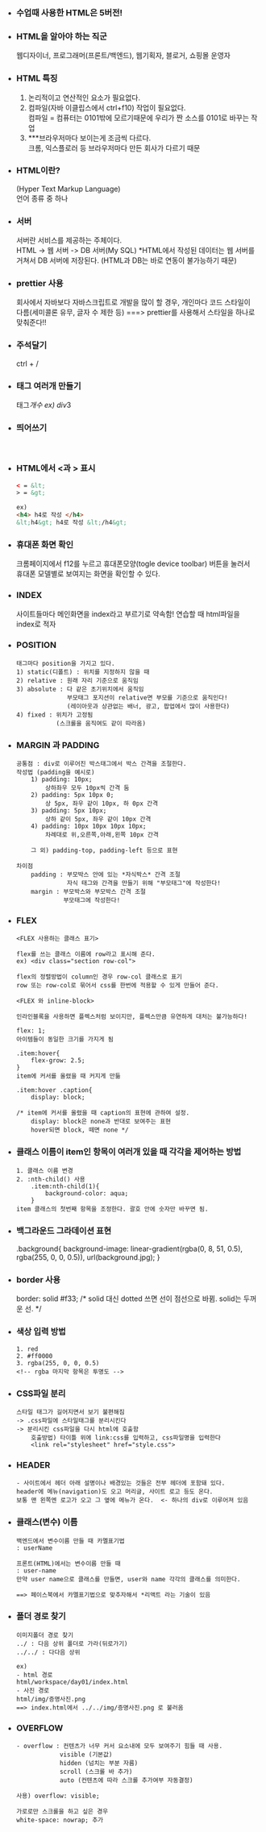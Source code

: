 - ### 수업때 사용한 HTML은 5버전!
- ### **HTML을 알아야 하는 직군**  
    웹디자이너, 프로그래머(프론트/백엔드), 웹기획자, 블로거, 쇼핑몰 운영자  

- ### **HTML 특징**
    1. 논리적이고 연산적인 요소가 필요없다.  
    2. 컴파일(자바 이클립스에서 ctrl+f10) 작업이 필요없다.  
    컴파일 = 컴퓨터는 0101밖에 모르기때문에 우리가 짠 소스를 0101로 바꾸는 작업
    3. ***브라우저마다 보이는게 조금씩 다르다.  
    크롬, 익스플로러 등 브라우저마다 만든 회사가 다르기 때문  

- ### **HTML이란?**
    (Hyper Text Markup Language)  
    언어 종류 중 하나

- ### 서버
    서버란 서비스를 제공하는 주체이다.  
    HTML -> 웹 서버 -> DB 서버(My SQL)
    *HTML에서 작성된 데이터는 웹 서버를 거쳐서 DB 서버에 저장된다.
    (HTML과 DB는 바로 연동이 불가능하기 때문)

- ### prettier 사용
    회사에서 자바보다 자바스크립트로 개발을 많이 할 경우, 개인마다 코드 스타일이 다름(세미콜론 유무, 글자 수 제한 등) ===> prettier를 사용해서 스타일을 하나로 맞춰준다!!

- ### 주석달기
    ctrl + /

- ### 태그 여러개 만들기
    태그*개수
    ex) div*3

- ### 띄어쓰기
    &nbsp;

- ### HTML에서 <과 > 표시
    ```html
    < = &lt;
    > = &gt;

    ex) 
    <h4> h4로 작성 </h4>
    &lt;h4&gt; h4로 작성 &lt;/h4&gt;
    ```

- ### 휴대폰 화면 확인
    크롬페이지에서 f12를 누르고 휴대폰모양(togle device toolbar) 버튼을 눌러서 휴대폰 모델별로 보여지는 화면을 확인할 수 있다.

- ### INDEX
    사이트들마다 메인화면을 index라고 부르기로 약속함!
    연습할 때 html파일을 index로 적자

- ### POSITION
    ```
    태그마다 position을 가지고 있다.
    1) static(디폴트) : 위치를 지정하지 않을 때
    2) relative : 원래 자리 기준으로 움직임
    3) absolute : 다 같은 초기위치에서 움직임
                  부모태그 포지션이 relative면 부모를 기준으로 움직인다!
                  (레이아웃과 상관없는 배너, 광고, 팝업에서 많이 사용한다)
    4) fixed : 위치가 고정됨
               (스크롤을 움직여도 같이 따라옴)

- ### MARGIN 과 PADDING
    ```
    공통점 : div로 이루어진 박스태그에서 박스 간격을 조절한다.
    작성법 (padding을 예시로)
        1) padding: 10px;
            상하좌우 모두 10px씩 간격 둠
        2) padding: 5px 10px 0;
            상 5px, 좌우 같이 10px, 하 0px 간격
        3) padding: 5px 10px;
            상하 같이 5px, 좌우 같이 10px 간격
        4) padding: 10px 10px 10px 10px;
            차례대로 위,오른쪽,아래,왼쪽 10px 간격
        
        그 외) padding-top, padding-left 등으로 표현

    차이점
        padding : 부모박스 안에 있는 *자식박스* 간격 조절
                  자식 태그와 간격을 만들기 위해 "부모태그"에 작성한다!
        margin : 부모박스와 부모박스 간격 조절
                 부모태그에 작성한다!
    ```

- ### FLEX 
    ```
    <FLEX 사용하는 클래스 표기>

    flex를 쓰는 클래스 이름에 row라고 표시해 준다.
    ex) <div class="section row-col">

    flex의 정렬방법이 column인 경우 row-col 클래스로 표기
    row 또는 row-col로 묶어서 css를 한번에 적용할 수 있게 만들어 준다.
    ```
    ```
    <FLEX 와 inline-block>

    인라인블록을 사용하면 플렉스처럼 보이지만, 플렉스만큼 유연하게 대처는 불가능하다!  
    ```
    ```
    flex: 1;
    아이템들이 동일한 크기를 가지게 됨
    ```
    ```
    .item:hover{
        flex-grow: 2.5;
    }
    item에 커서를 올렸을 때 커지게 만듦
    ```
    ```
    .item:hover .caption{
        display: block;

    /* item에 커서를 올렸을 때 caption의 표현에 관하여 설정. 
        display: block은 none과 반대로 보여주는 표현
        hover되면 block, 떼면 none */
    ```

- ### 클래스 이름이 item인 항목이 여러개 있을 때 각각을 제어하는 방법
    ```
    1. 클래스 이름 변경
    2. :nth-child() 사용
        .item:nth-child(1){
            background-color: aqua;
        }
    item 클래스의 첫번째 항목을 조정한다. 괄호 안에 숫자만 바꾸면 됨.
    ```

- ### 백그라운드 그라데이션 표현
    .background{
        background-image: linear-gradient(rgba(0, 8, 51, 0.5), rgba(255, 0, 0, 0.5)), url(background.jpg);
    }

- ### border 사용
    border: solid #f33; 
        /* solid 대신 dotted 쓰면 선이 점선으로 바뀜. solid는 두꺼운 선. */

- ### 색상 입력 방법
    ```
    1. red      
    2. #ff0000      
    3. rgba(255, 0, 0, 0.5) 
    <!-- rgba 마지막 항목은 투명도 -->
    ```

- ### CSS파일 분리
    ```
    스타일 태그가 길어지면서 보기 불편해짐      
    -> .css파일에 스타일태그를 분리시킨다       
    -> 분리시킨 css파일을 다시 html에 호출함      
        호출방법) 타이틀 위에 link:css를 입력하고, css파일명을 입력한다
        <link rel="stylesheet" href="style.css">
    ```

- ### HEADER
    ```
    - 사이트에서 헤더 아래 설명이나 배경있는 것들은 전부 헤더에 포함돼 있다.  
    header에 메뉴(navigation)도 오고 머리글, 사이트 로고 등도 온다.   
    보통 맨 왼쪽엔 로고가 오고 그 옆에 메뉴가 온다.  <- 하나의 div로 이루어져 있음
    ```

- ### 클래스(변수) 이름
    ```
    백엔드에서 변수이름 만들 때 카멜표기법
    : userName

    프론트(HTML)에서는 변수이름 만들 때
    : user-name
    만약 user name으로 클래스를 만들면, user와 name 각각의 클래스를 의미한다.

    ==> 페이스북에서 카멜표기법으로 맞추자해서 *리액트 라는 기술이 있음
    ```

- ### 폴더 경로 찾기
    ```
    이미지폴더 경로 찾기
    ../ : 다음 상위 폴더로 가라(뒤로가기)
    ../../ : 다다음 상위

    ex)
    - html 경로
    html/workspace/day01/index.html
    - 사진 경로
    html/img/증명사진.png
    ==> index.html에서 ../../img/증명사진.png 로 불러옴
    ```

- ### OVERFLOW
    ```
    - overflow : 컨텐츠가 너무 커서 요소내에 모두 보여주기 힘들 때 사용.  
                visible (기본값)  
                hidden (넘치는 부분 자름)  
                scroll (스크롤 바 추가) 
                auto (컨텐츠에 따라 스크롤 추가여부 자동결정)

    사용) overflow: visible;

    가로로만 스크롤을 하고 싶은 경우
    white-space: nowrap; 추가
```

